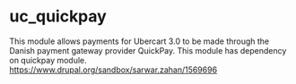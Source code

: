 # uc_quickpay
This module allows payments for Ubercart 3.0 to be made through the Danish payment gateway provider QuickPay. This module has dependency on quickpay module.
https://www.drupal.org/sandbox/sarwar.zahan/1569696

